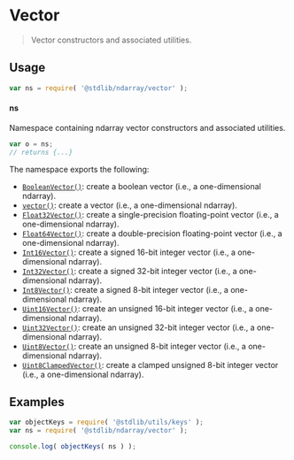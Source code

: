 <!--

@license Apache-2.0

Copyright (c) 2025 The Stdlib Authors.

Licensed under the Apache License, Version 2.0 (the "License");
you may not use this file except in compliance with the License.
You may obtain a copy of the License at

   http://www.apache.org/licenses/LICENSE-2.0

Unless required by applicable law or agreed to in writing, software
distributed under the License is distributed on an "AS IS" BASIS,
WITHOUT WARRANTIES OR CONDITIONS OF ANY KIND, either express or implied.
See the License for the specific language governing permissions and
limitations under the License.

-->

# Vector

> Vector constructors and associated utilities.

<!-- Section to include introductory text. Make sure to keep an empty line after the intro `section` element and another before the `/section` close. -->

<section class="intro">

</section>

<!-- /.intro -->

<!-- Package usage documentation. -->

<section class="usage">

## Usage

```javascript
var ns = require( '@stdlib/ndarray/vector' );
```

#### ns

Namespace containing ndarray vector constructors and associated utilities.

```javascript
var o = ns;
// returns {...}
```

The namespace exports the following:

<!-- <toc pattern="*"> -->

<div class="namespace-toc">

-   <span class="signature">[`BooleanVector()`][@stdlib/ndarray/vector/bool]</span><span class="delimiter">: </span><span class="description">create a boolean vector (i.e., a one-dimensional ndarray).</span>
-   <span class="signature">[`vector()`][@stdlib/ndarray/vector/ctor]</span><span class="delimiter">: </span><span class="description">create a vector (i.e., a one-dimensional ndarray).</span>
-   <span class="signature">[`Float32Vector()`][@stdlib/ndarray/vector/float32]</span><span class="delimiter">: </span><span class="description">create a single-precision floating-point vector (i.e., a one-dimensional ndarray).</span>
-   <span class="signature">[`Float64Vector()`][@stdlib/ndarray/vector/float64]</span><span class="delimiter">: </span><span class="description">create a double-precision floating-point vector (i.e., a one-dimensional ndarray).</span>
-   <span class="signature">[`Int16Vector()`][@stdlib/ndarray/vector/int16]</span><span class="delimiter">: </span><span class="description">create a signed 16-bit integer vector (i.e., a one-dimensional ndarray).</span>
-   <span class="signature">[`Int32Vector()`][@stdlib/ndarray/vector/int32]</span><span class="delimiter">: </span><span class="description">create a signed 32-bit integer vector (i.e., a one-dimensional ndarray).</span>
-   <span class="signature">[`Int8Vector()`][@stdlib/ndarray/vector/int8]</span><span class="delimiter">: </span><span class="description">create a signed 8-bit integer vector (i.e., a one-dimensional ndarray).</span>
-   <span class="signature">[`Uint16Vector()`][@stdlib/ndarray/vector/uint16]</span><span class="delimiter">: </span><span class="description">create an unsigned 16-bit integer vector (i.e., a one-dimensional ndarray).</span>
-   <span class="signature">[`Uint32Vector()`][@stdlib/ndarray/vector/uint32]</span><span class="delimiter">: </span><span class="description">create an unsigned 32-bit integer vector (i.e., a one-dimensional ndarray).</span>
-   <span class="signature">[`Uint8Vector()`][@stdlib/ndarray/vector/uint8]</span><span class="delimiter">: </span><span class="description">create an unsigned 8-bit integer vector (i.e., a one-dimensional ndarray).</span>
-   <span class="signature">[`Uint8ClampedVector()`][@stdlib/ndarray/vector/uint8c]</span><span class="delimiter">: </span><span class="description">create a clamped unsigned 8-bit integer vector (i.e., a one-dimensional ndarray).</span>

</div>

<!-- </toc> -->

</section>

<!-- /.usage -->

<!-- Package usage notes. Make sure to keep an empty line after the `section` element and another before the `/section` close. -->

<section class="notes">

</section>

<!-- /.notes -->

<!-- Package usage examples. -->

<section class="examples">

## Examples

<!-- TODO: better examples -->

<!-- eslint no-undef: "error" -->

```javascript
var objectKeys = require( '@stdlib/utils/keys' );
var ns = require( '@stdlib/ndarray/vector' );

console.log( objectKeys( ns ) );
```

</section>

<!-- /.examples -->

<!-- Section for related `stdlib` packages. Do not manually edit this section, as it is automatically populated. -->

<section class="related">

</section>

<!-- /.related -->

<!-- Section for all links. Make sure to keep an empty line after the `section` element and another before the `/section` close. -->

<section class="links">

<!-- <toc-links> -->

[@stdlib/ndarray/vector/bool]: https://github.com/stdlib-js/ndarray/tree/main/vector/bool

[@stdlib/ndarray/vector/ctor]: https://github.com/stdlib-js/ndarray/tree/main/vector/ctor

[@stdlib/ndarray/vector/float32]: https://github.com/stdlib-js/ndarray/tree/main/vector/float32

[@stdlib/ndarray/vector/float64]: https://github.com/stdlib-js/ndarray/tree/main/vector/float64

[@stdlib/ndarray/vector/int16]: https://github.com/stdlib-js/ndarray/tree/main/vector/int16

[@stdlib/ndarray/vector/int32]: https://github.com/stdlib-js/ndarray/tree/main/vector/int32

[@stdlib/ndarray/vector/int8]: https://github.com/stdlib-js/ndarray/tree/main/vector/int8

[@stdlib/ndarray/vector/uint16]: https://github.com/stdlib-js/ndarray/tree/main/vector/uint16

[@stdlib/ndarray/vector/uint32]: https://github.com/stdlib-js/ndarray/tree/main/vector/uint32

[@stdlib/ndarray/vector/uint8]: https://github.com/stdlib-js/ndarray/tree/main/vector/uint8

[@stdlib/ndarray/vector/uint8c]: https://github.com/stdlib-js/ndarray/tree/main/vector/uint8c

<!-- </toc-links> -->

</section>

<!-- /.links -->
